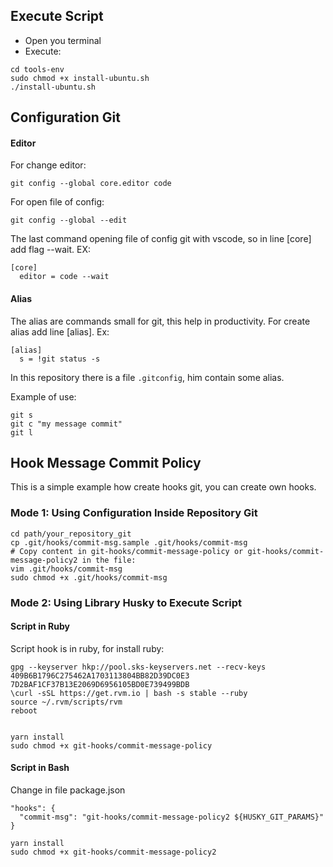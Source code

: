 ## Execute Script

- Open you terminal
- Execute:

```
cd tools-env
sudo chmod +x install-ubuntu.sh
./install-ubuntu.sh

```

## Configuration Git

#### Editor

For change editor:

```
git config --global core.editor code
```

For open file of config:

```
git config --global --edit

```

The last command opening file of config git with vscode, so in line
[core] add flag --wait. EX:

```
[core]
  editor = code --wait

```

#### Alias

The alias are commands small for git, this help in productivity. For create alias add line [alias]. Ex:

```
[alias]
  s = !git status -s
```

In this repository there is a file `.gitconfig`, him contain some alias.

Example of use:

```
git s
git c "my message commit"
git l

```

## Hook Message Commit Policy

This is a simple example how create hooks git, you can create own hooks.

### Mode 1: Using Configuration Inside Repository Git

```
cd path/your_repository_git
cp .git/hooks/commit-msg.sample .git/hooks/commit-msg
# Copy content in git-hooks/commit-message-policy or git-hooks/commit-message-policy2 in the file:
vim .git/hooks/commit-msg
sudo chmod +x .git/hooks/commit-msg

```

### Mode 2: Using Library Husky to Execute Script

#### Script in Ruby

Script hook is in ruby, for install ruby:

```
gpg --keyserver hkp://pool.sks-keyservers.net --recv-keys 409B6B1796C275462A1703113804BB82D39DC0E3 7D2BAF1CF37B13E2069D6956105BD0E739499BDB
\curl -sSL https://get.rvm.io | bash -s stable --ruby
source ~/.rvm/scripts/rvm
reboot

```

```

yarn install
sudo chmod +x git-hooks/commit-message-policy

```

#### Script in Bash

Change in file package.json

```
"hooks": {
  "commit-msg": "git-hooks/commit-message-policy2 ${HUSKY_GIT_PARAMS}"
}
```

```
yarn install
sudo chmod +x git-hooks/commit-message-policy2

```
